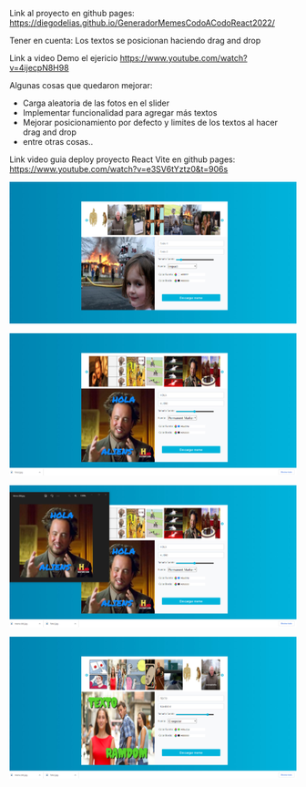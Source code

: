 Link al proyecto en github pages:
https://diegodelias.github.io/GeneradorMemesCodoACodoReact2022/

Tener en cuenta: Los textos se posicionan haciendo drag and drop

Link a video Demo el ejericio
https://www.youtube.com/watch?v=4ijecpN8H98

Algunas cosas que quedaron mejorar:
- Carga aleatoria de las fotos en el slider
- Implementar funcionalidad para agregar más textos
- Mejorar posicionamiento por defecto y limites de los textos al hacer drag and drop
- entre otras cosas..

Link video guia deploy proyecto React Vite en github pages:
https://www.youtube.com/watch?v=e3SV6tYztz0&t=906s


![](src/assets/fotosRepo/foto1.jpg)


![](src/assets/fotosRepo/foto2.jpg)



![](src/assets/fotosRepo/foto3.jpg)



![](src/assets/fotosRepo/foto4.jpg)
